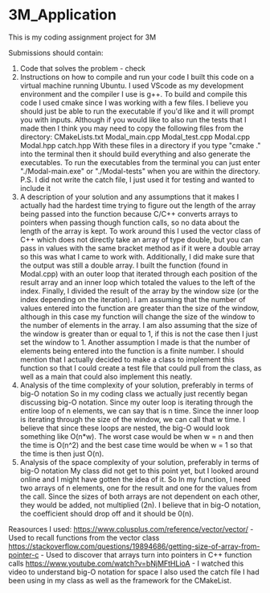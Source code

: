# 3M_Application
This is my coding assignment project for 3M

Submissions should contain:
1. Code that solves the problem - check
2. Instructions on how to compile and run your code
        I built this code on a virtual machine running Ubuntu. I used VScode as my development environment
    and the compiler I use is g++. To build and compile this code I used cmake since I was working with
    a few files. I believe you should just be able to run the executable if you'd like and it will prompt
    you with inputs. Although if you would like to also run the tests that I made then I think you may need
    to copy the following files from the directory:
        CMakeLists.txt
        Modal_main.cpp
        Modal_test.cpp
        Modal.cpp
        Modal.hpp
        catch.hpp
    With these files in a directory if you type "cmake ." into the terminal then it should build everything
    and also generate the executables. To run the executables from the terminal you can just enter
    "./Modal-main.exe" or "./Modal-tests" when you are within the directory. 
    P.S. I did not write the catch file, I just used it for testing and wanted to include it
3. A description of your solution and any assumptions that it makes
        I actually had the hardest time trying to figure out the length of the array being passed into the function
    because C/C++ converts arrays to pointers when passing though function calls, so no data about the length 
    of the array is kept. To work around this I used the vector class of C++ which does not directly take an 
    array of type double, but you can pass in values with the same bracket method as if it were a double array 
    so this was what I came to work with. Additionally, I did make sure that the output was still a double array.
        I built the function (found in Modal.cpp) with an outer loop that iterated through each position of the 
    result array and an inner loop which totaled the values to the left of the index. Finally, I divided the
    result of the array by the window size (or the index depending on the iteration).
        I am assuming that the number of values entered into the function are greater than the size of the window, 
    although in this case my function will change the size of the window to the number of elements in the array. I
    am also assuming that the size of the window is greater than or equal to 1, if this is not the case then I just
    set the window to 1. Another assumption I made is that the number of elements being entered into the function 
    is a finite number.
        I should mention that I actually decided to make a class to implement this function so that I could create
    a test file that could pull from the class, as well as a main that could also implement this neatly.
4. Analysis of the time complexity of your solution, preferably in terms of big-O notation
    So in my coding class we actually just recently began discussing big-O notation. Since my outer loop is iterating
    through the entire loop of n elements, we can say that is n time. Since the inner loop is iterating through the
    size of the window, we can call that w time. I believe that since these loops are nested, the big-O would look
    something like O(n*w). The worst case would be when w = n and then the time is O(n^2) and the best case time would
    be when w = 1 so that the time is then just O(n).
5. Analysis of the space complexity of your solution, preferably in terms of big-O notation
    My class did not get to this point yet, but I looked around online and I might have gotten the idea of it.
    So In my function, I need two arrays of n elements, one for the result and one for the values from the call.
    Since the sizes of both arrays are not dependent on each other, they would be added, not multiplied (2n). 
    I believe that in big-O notation, the coefficient should drop off and it should be 0(n).

Reasources I used:
https://www.cplusplus.com/reference/vector/vector/ - Used to recall functions from the vector class
https://stackoverflow.com/questions/19894686/getting-size-of-array-from-pointer-c - Used to discover that arrays turn 
    into pointers in C++ function calls
https://www.youtube.com/watch?v=bNjMFtHLioA - I watched this video to understand big-O notation for space
I also used the catch file I had been using in my class as well as the framework for the CMakeList.

